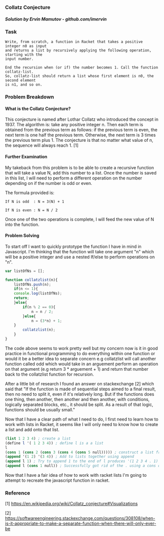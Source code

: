 ### Collatz Conjecture
##### Solution by Ervin Mamutov - github.com/imervin

### Task

    Write, from scratch, a function in Racket that takes a positive integer n0 as input
    and returns a list by recursively applying the following operation, starting with the
    input number.

    End the recursion when (or if) the number becomes 1. Call the function collatz-list.
    So, collatz-list should return a list whose first element is n0, the second element
    is n1, and so on.

### Problem Breakdown

#### What is the Collatz Conjecture?
This conjecture is named after Lothar Collatz who introduced the concept in 1937. The algorithm is: take any positive integer n. Then each term is obtained from the previous term as follows: if the previous term is even, the next term is one half the previous term. Otherwise, the next term is 3 times the previous term plus 1. The conjecture is that no matter what value of n, the sequence will always reach 1. [1]

#### Further Examination
My takeback from this problem is to be able to create a recursive function that will take a value N, add this number to a list. Once the number is saved in this list, I will need to perform a different operation on the number depending on if the number is odd or even.

The formula provided is:

    If N is odd  : N = 3(N) + 1

    If N is even : N = N / 2

Once one of the two operations is complete, I will feed the new value of N into the function.
#### Problem Solving

To start off I want to quickly prototype the function I have in mind in Javascript. I'm thinking that the function will take one argument "n" which will be a positive integer and use a nested If/else to perform operations on "n".

```javascript
var listOfNs = [];

function collatzlist(n){
    listOfNs.push(n);
    if(n <= 1){
	console.log(listOfNs);
	return;
    }else{
        if(n % 2 == 0){
            n = n / 2;
        }else{
            n = (3*n) + 1;
	}
	    collatzlist(n);
    }
}
```

The code above seems to work pretty well but my concern now is it in good practice in functional programming to do everything within one function or would it be a better idea to separate concern e.g collatzlist will call another function called odd which would take in an arguement perform an operation on that argument (e.g return 3 * arguement + 1) and return that number back to the collatzlist function for recursion.

After a little bit of research I found an answer on stackexchange [2] which said that "If the function is made of sequential steps aimed to a final result, then no need to split it, even if it's relatively long. But if the functions does one thing, then another, then another and then another, with conditions, logically separated blocks, etc., it should be split. As a result of that logic, functions should be usually small."

Now that I have a clear path of what I need to do, I first need to learn how to work with lists in Racket, it seems like I will only need to know how to create a list and add onto that list.

```scheme
(list 1 2 3 4) ; create a list
(define l '( 1 2 3 4)) ; define l is a a list
l
(cons 1 (cons 2 (cons 3 (cons 4 (cons 5 null))))) ; construct a list from cons of a and b
(append '(1 2) '(3 4)) ; Add to lists together using append
(append l 1) ; Try to append 1 to the end of l produces '(1 2 3 4 . 1)
(append l (cons 1 null)) ; Successfully got rid of the . using a cons of 1 and null
```

Now that I have a fair idea of how to work with racket lists I'm going to attempt to recreate the javascript function in racket.


### Reference
[1] https://en.wikipedia.org/wiki/Collatz_conjecture#Visualizations

[2] https://softwareengineering.stackexchange.com/questions/308108/when-is-it-appropriate-to-make-a-separate-function-when-there-will-only-ever-be
